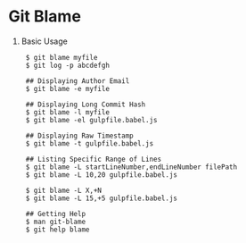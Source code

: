 Git Blame
=========

1. Basic Usage

        $ git blame myfile
        $ git log -p abcdefgh

        ## Displaying Author Email
        $ git blame -e myfile

        ## Displaying Long Commit Hash
        $ git blame -l myfile
        $ git blame -el gulpfile.babel.js

        ## Displaying Raw Timestamp
        $ git blame -t gulpfile.babel.js

        ## Listing Specific Range of Lines
        $ git blame -L startLineNumber,endLineNumber filePath
        $ git blame -L 10,20 gulpfile.babel.js

        $ git blame -L X,+N
        $ git blame -L 15,+5 gulpfile.babel.js

        ## Getting Help
        $ man git-blame
        $ git help blame
